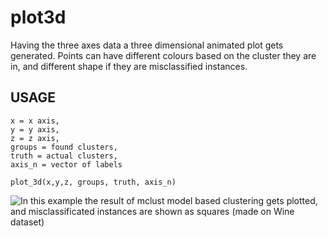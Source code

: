 # plot3d

Having the three axes data a three dimensional animated plot gets generated.
Points can have different colours based on the cluster they are in, and different shape if they are misclassified instances.


## USAGE
```
x = x axis,
y = y axis,
z = z axis,
groups = found clusters,
truth = actual clusters,
axis_n = vector of labels

plot_3d(x,y,z, groups, truth, axis_n)
```

![In this example the result of mclust model based clustering gets plotted, and misclassificated instances are shown as squares (made on Wine dataset)
](ex.gif)
